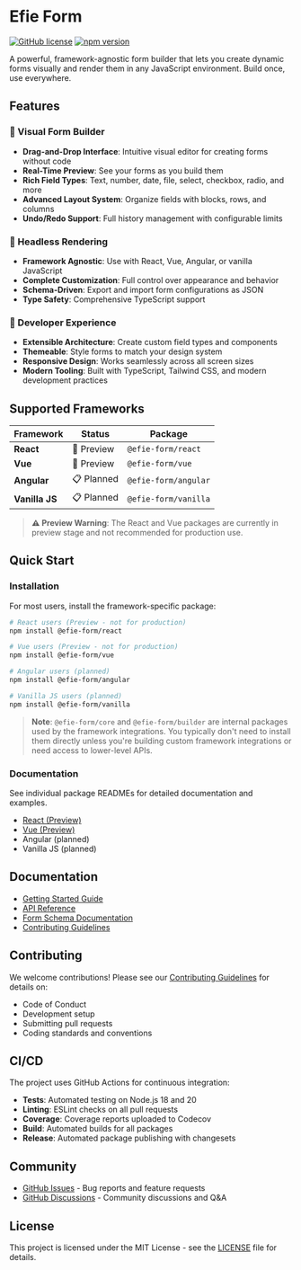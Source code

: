 # Efie Form

[![GitHub license](https://img.shields.io/github/license/efie-form/efie)](https://github.com/pwkang/efie/blob/main/LICENSE)
[![npm version](https://img.shields.io/npm/v/efie-form)](https://www.npmjs.com/package/@efie-form/core)

A powerful, framework-agnostic form builder that lets you create dynamic forms visually and render them in any JavaScript environment. Build once, use everywhere.

## Features

### 🎨 Visual Form Builder

- **Drag-and-Drop Interface**: Intuitive visual editor for creating forms without code
- **Real-Time Preview**: See your forms as you build them
- **Rich Field Types**: Text, number, date, file, select, checkbox, radio, and more
- **Advanced Layout System**: Organize fields with blocks, rows, and columns
- **Undo/Redo Support**: Full history management with configurable limits

### 🔧 Headless Rendering

- **Framework Agnostic**: Use with React, Vue, Angular, or vanilla JavaScript
- **Complete Customization**: Full control over appearance and behavior
- **Schema-Driven**: Export and import form configurations as JSON
- **Type Safety**: Comprehensive TypeScript support

### 🎯 Developer Experience

- **Extensible Architecture**: Create custom field types and components
- **Themeable**: Style forms to match your design system
- **Responsive Design**: Works seamlessly across all screen sizes
- **Modern Tooling**: Built with TypeScript, Tailwind CSS, and modern development practices

## Supported Frameworks

| Framework   | Status       | Package                |
|-------------|--------------|------------------------|
| **React**   | 🚧 Preview | `@efie-form/react`     |
| **Vue**     | 🚧 Preview | `@efie-form/vue`      |
| **Angular** | 📋 Planned   | `@efie-form/angular`   |
| **Vanilla JS** | 📋 Planned | `@efie-form/vanilla`     |

> **⚠️ Preview Warning**: The React and Vue packages are currently in preview stage and not recommended for production use.

## Quick Start

### Installation

For most users, install the framework-specific package:

```bash
# React users (Preview - not for production)
npm install @efie-form/react

# Vue users (Preview - not for production)
npm install @efie-form/vue

# Angular users (planned)
npm install @efie-form/angular

# Vanilla JS users (planned)
npm install @efie-form/vanilla
```

> **Note**: `@efie-form/core` and `@efie-form/builder` are internal packages used by the framework integrations. You typically don't need to install them directly unless you're building custom framework integrations or need access to lower-level APIs.

### Documentation

See individual package READMEs for detailed documentation and examples.

- [React (Preview)](https://www.npmjs.com/package/@efie-form/react)
- [Vue (Preview)](https://www.npmjs.com/package/@efie-form/vue)
- Angular (planned)
- Vanilla JS (planned)

## Documentation

- [Getting Started Guide](./docs/getting-started.md)
- [API Reference](./docs/api-reference.md)
- [Form Schema Documentation](./docs/schema.md)
- [Contributing Guidelines](./CONTRIBUTING.md)

## Contributing

We welcome contributions! Please see our [Contributing Guidelines](./CONTRIBUTING.md) for details on:

- Code of Conduct
- Development setup
- Submitting pull requests
- Coding standards and conventions

## CI/CD

The project uses GitHub Actions for continuous integration:

- **Tests**: Automated testing on Node.js 18 and 20
- **Linting**: ESLint checks on all pull requests
- **Coverage**: Coverage reports uploaded to Codecov
- **Build**: Automated builds for all packages
- **Release**: Automated package publishing with changesets

## Community

- [GitHub Issues](https://github.com/pwkang/efie/issues) - Bug reports and feature requests
- [GitHub Discussions](https://github.com/pwkang/efie/discussions) - Community discussions and Q&A

## License

This project is licensed under the MIT License - see the [LICENSE](LICENSE) file for details.
